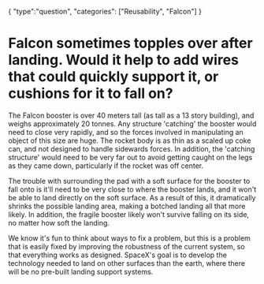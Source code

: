 {
    "type":"question",
    "categories": ["Reusability", "Falcon"]
}

# Falcon sometimes topples over after landing. Would it help to add wires that could quickly support it, or cushions for it to fall on?

The Falcon booster is over 40 meters tall (as tall as a 13 story building), and weighs approximately 20 tonnes. Any structure 'catching' the booster would need to close very rapidly, and so the forces involved in manipulating an object of this size are huge. The rocket body is as thin as a scaled up coke can, and not designed to handle sidewards forces. In addition, the 'catching structure' would need to be very far out to avoid getting caught on the legs as they came down, particularly if the rocket was off center.

The trouble with surrounding the pad with a soft surface for the booster to fall onto is it'll need to be very close to where the booster lands, and it won't be able to land directly on the soft surface. As a result of this, it dramatically shrinks the possible landing area, making a botched landing all that more likely. In addition, the fragile booster likely won't survive falling on its side, no matter how soft the landing.

We know it's fun to think about ways to fix a problem, but this is a problem that is easily fixed by improving the robustness of the current system, so that everything works as designed. SpaceX's goal is to develop the technology needed to land on other surfaces than the earth, where there will be no pre-built landing support systems.

